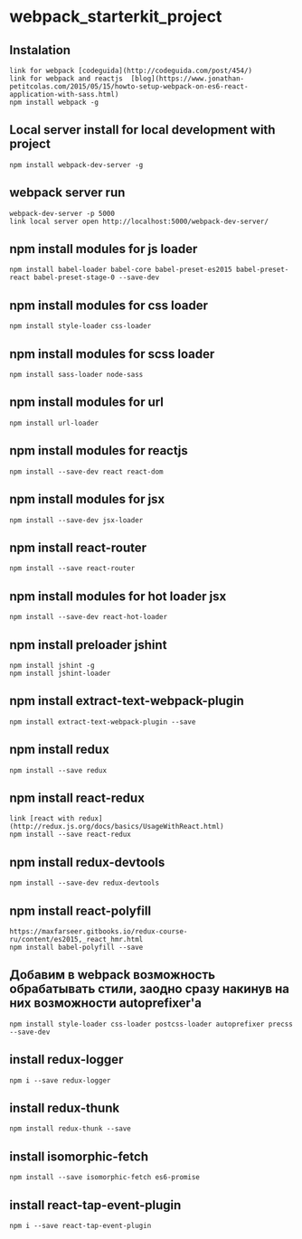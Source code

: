 # webpack_starterkit_project

Instalation
-----------
    link for webpack [codeguida](http://codeguida.com/post/454/)
    link for webpack and reactjs  [blog](https://www.jonathan-petitcolas.com/2015/05/15/howto-setup-webpack-on-es6-react-application-with-sass.html)
    npm install webpack -g
    
Local server install  for local  development with project
---------------------------------------------------------
    npm install webpack-dev-server -g

webpack server run
------------------
    webpack-dev-server -p 5000
    link local server open http://localhost:5000/webpack-dev-server/

npm install modules for js loader
---------------------------------
    npm install babel-loader babel-core babel-preset-es2015 babel-preset-react babel-preset-stage-0 --save-dev

npm install modules for css loader
----------------------------------
    npm install style-loader css-loader

npm install modules for scss loader
-----------------------------------
    npm install sass-loader node-sass
    
npm install modules for url
---------------------------
    npm install url-loader

npm install modules for reactjs
-------------------------------
    npm install --save-dev react react-dom

npm install modules for jsx
---------------------------
    npm install --save-dev jsx-loader

npm install react-router
------------------------
    npm install --save react-router

npm install modules for hot loader jsx
--------------------------------------
    npm install --save-dev react-hot-loader

npm install preloader jshint
----------------------------
    npm install jshint -g
    npm install jshint-loader 

npm install extract-text-webpack-plugin
---------------------------------------
    npm install extract-text-webpack-plugin --save

npm install redux
-----------------
    npm install --save redux

npm install react-redux
-----------------------
    link [react with redux](http://redux.js.org/docs/basics/UsageWithReact.html)
    npm install --save react-redux
    
npm install redux-devtools
--------------------------
    npm install --save-dev redux-devtools
    
npm install react-polyfill
--------------------------
    https://maxfarseer.gitbooks.io/redux-course-ru/content/es2015,_react_hmr.html
    npm install babel-polyfill --save

Добавим в webpack возможность обрабатывать стили, заодно сразу накинув на них возможности autoprefixer'а
--------------------------------------------------------------------------------------------------------
    npm install style-loader css-loader postcss-loader autoprefixer precss --save-dev

install redux-logger
--------------------
    npm i --save redux-logger

install redux-thunk
-------------------
    npm install redux-thunk --save
install isomorphic-fetch
------------------------
    npm install --save isomorphic-fetch es6-promise
    
install react-tap-event-plugin
------------------------
    npm i --save react-tap-event-plugin
